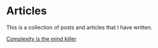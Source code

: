 # Articles
This is a collection of posts and articles that I have written.

[Complexity is the mind killer](complexity-is-the-mind-killer.md)
